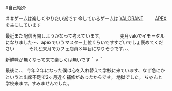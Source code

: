 #自己紹介

＃＃ゲームは楽しくやりたい派です
今しているゲームは
[VALORANT](https://playvalorant.com/ja-jp/) 　　
[APEX](https://www.ea.com/ja-jp/games/apex-legends/news)　　　
を主にしています

最近また配信再開しようかなって考えています。　　　　
先月valoでイモータルになりました〜、apexでいうマスター上位くらいですすごいでしょ褒めてください　　　
それと来月でカフェ店員３年目になりそうです、、、　　　

新鮮味が無くなって来て楽しくは無いです＾ｖ＾　　　































最後に、、
今年２年になった僕は心を入れ替えて学校に来ています、なぜ急にかというと出席不足で2ヶ月近く補修があったからです。
地獄でした。
ちゃんと学校来ます。すみませんでした。









